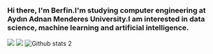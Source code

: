 ### Hi there, I'm Berfin.I'm studying computer engineering at Aydın Adnan Menderes University.I am interested in data science, machine learning and artificial intelligence.

<!--
**berfin-t/berfin-t** is a ✨ _special_ ✨ repository because its `README.md` (this file) appears on your GitHub profile.

Here are some ideas to get you started:

- 🔭 I’m currently working on ...
- 🌱 I’m currently learning ...
- 👯 I’m looking to collaborate on ...
- 🤔 I’m looking for help with ...
- 💬 Ask me about ...
- 📫 How to reach me: ...
- 😄 Pronouns: ...
- ⚡ Fun fact: ...
-->
[![](https://img.shields.io/badge/medium-%2312100E.svg?&style=for-the-badge&logo=medium&logoColor=white)](https://medium.com/@tekberfin)
[![](https://img.shields.io/badge/GlobalAIHub-%2312100E.svg?&style=for-the-badge&logo=globalaihub&logoColor=blue)](https://globalaihub.com/?ref=BerfinTek)
![Github stats 2](https://github-readme-stats.vercel.app/api?username=berfin-t&show_icons=true&theme=radical)
